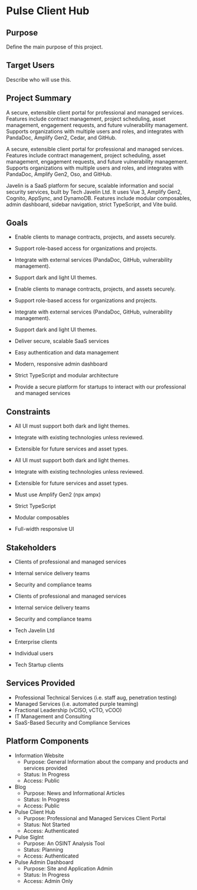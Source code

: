 # Pulse Client Hub

## Purpose

Define the main purpose of this project.

## Target Users

Describe who will use this.


## Project Summary

A secure, extensible client portal for professional and managed services. Features include contract management, project scheduling, asset management, engagement requests, and future vulnerability management. Supports organizations with multiple users and roles, and integrates with PandaDoc, Amplify Gen2, Cedar, and GitHub.



A secure, extensible client portal for professional and managed services. Features include contract management, project scheduling, asset management, engagement requests, and future vulnerability management. Supports organizations with multiple users and roles, and integrates with PandaDoc, Amplify Gen2, Oso, and GitHub.



Javelin is a SaaS platform for secure, scalable information and social security services, built by Tech Javelin Ltd. It uses Vue 3, Amplify Gen2, Cognito, AppSync, and DynamoDB. Features include modular composables, admin dashboard, sidebar navigation, strict TypeScript, and Vite build.



## Goals

- Enable clients to manage contracts, projects, and assets securely.
- Support role-based access for organizations and projects.
- Integrate with external services (PandaDoc, GitHub, vulnerability management).
- Support dark and light UI themes.



- Enable clients to manage contracts, projects, and assets securely.
- Support role-based access for organizations and projects.
- Integrate with external services (PandaDoc, GitHub, vulnerability management).
- Support dark and light UI themes.



- Deliver secure, scalable SaaS services
- Easy authentication and data management
- Modern, responsive admin dashboard
- Strict TypeScript and modular architecture
- Provide a secure platform for startups to interact with our professional and managed services


## Constraints

- All UI must support both dark and light themes.
- Integrate with existing technologies unless reviewed.
- Extensible for future services and asset types.



- All UI must support both dark and light themes.
- Integrate with existing technologies unless reviewed.
- Extensible for future services and asset types.



- Must use Amplify Gen2 (npx ampx)
- Strict TypeScript
- Modular composables
- Full-width responsive UI



## Stakeholders

- Clients of professional and managed services
- Internal service delivery teams
- Security and compliance teams



- Clients of professional and managed services
- Internal service delivery teams
- Security and compliance teams



- Tech Javelin Ltd
- Enterprise clients
- Individual users
- Tech Startup clients


## Services Provided

- Professional Technical Services (i.e. staff aug, penetration testing)
- Managed Services (i.e. automated purple teaming)
- Fractional Leadership (vCISO, vCTO, vCOO)
- IT Management and Consulting
- SaaS-Based Security and Compliance Services


## Platform Components

- Information Website 
  - Purpose: General Information about the company and products and services provided
  - Status: In Progress
  - Access: Public
- Blog
  - Purpose: News and Informational Articles
  - Status: In Progress
  - Access: Public
- Pulse Client Hub 
  - Purpose: Professional and Managed Services Client Portal 
  - Status: Not Started
  - Access: Authenticated
- Pulse SigInt 
  - Purpose: An OSINT Analysis Tool 
  - Status: Planning
  - Access: Authenticated
- Pulse Admin Dashboard 
  - Purpose: Site and Application Admin
  - Status: In Progress
  - Access: Admin Only

